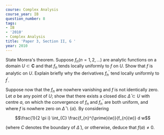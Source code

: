 ```yaml
---
course: Complex Analysis
course_year: IB
question_number: 8
tags:
- IB
- '2010'
- Complex Analysis
title: 'Paper 3, Section II, G '
year: 2010
---
```




State Morera's theorem. Suppose $f_{n}(n=1,2, \ldots)$ are analytic functions on a domain $U \subset \mathbf{C}$ and that $f_{n}$ tends locally uniformly to $f$ on $U$. Show that $f$ is analytic on $U$. Explain briefly why the derivatives $f_{n}^{\prime}$ tend locally uniformly to $f^{\prime}$.

Suppose now that the $f_{n}$ are nowhere vanishing and $f$ is not identically zero. Let $a$ be any point of $U$; show that there exists a closed disc $\bar{\Delta} \subset U$ with centre $a$, on which the convergence of $f_{n}$ and $f_{n}^{\prime}$ are both uniform, and where $f$ is nowhere zero on $\bar{\Delta} \backslash\{a\}$. By considering

$$\frac{1}{2 \pi i} \int_{C} \frac{f_{n}^{\prime}(w)}{f_{n}(w)} d w$$

(where $C$ denotes the boundary of $\bar{\Delta}$ ), or otherwise, deduce that $f(a) \neq 0$.